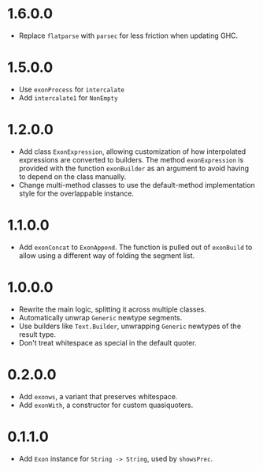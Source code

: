# 1.6.0.0

* Replace `flatparse` with `parsec` for less friction when updating GHC.

# 1.5.0.0

* Use `exonProcess` for `intercalate`
* Add `intercalate1` for `NonEmpty`

# 1.2.0.0

* Add class `ExonExpression`, allowing customization of how interpolated expressions are converted to builders.
  The method `exonExpression` is provided with the function `exonBuilder` as an argument to avoid having to depend on
  the class manually.
* Change multi-method classes to use the default-method implementation style for the overlappable instance.

# 1.1.0.0

* Add `exonConcat` to `ExonAppend`. The function is pulled out of `exonBuild` to allow using a different way of folding
  the segment list.

# 1.0.0.0

* Rewrite the main logic, splitting it across multiple classes.
* Automatically unwrap `Generic` newtype segments.
* Use builders like `Text.Builder`, unwrapping `Generic` newtypes of the result type.
* Don't treat whitespace as special in the default quoter.

# 0.2.0.0

* Add `exonws`, a variant that preserves whitespace.
* Add `exonWith`, a constructor for custom quasiquoters.

# 0.1.1.0

* Add `Exon` instance for `String -> String`, used by `showsPrec`.
